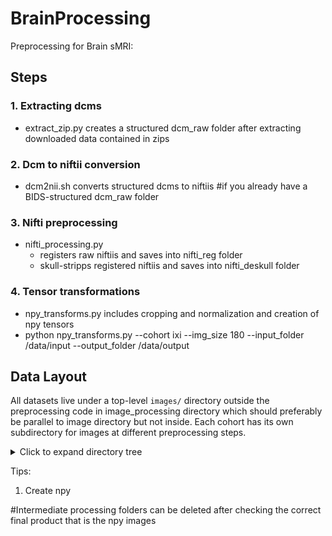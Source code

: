 # BrainProcessing
Preprocessing for Brain sMRI:
## Steps
### 1. Extracting dcms
- extract_zip.py creates a structured dcm_raw folder after extracting downloaded data contained in zips
### 2. Dcm to niftii conversion 
- dcm2nii.sh converts structured dcms to niftiis  #if you already have a BIDS-structured dcm_raw folder 
### 3. Nifti preprocessing 
- nifti_processing.py 
  - registers raw niftiis and saves into nifti_reg folder 
  - skull-stripps registered niftiis and saves into nifti_deskull folder
### 4. Tensor transformations
- npy_transforms.py includes cropping and normalization and creation of npy tensors
- python npy_transforms.py --cohort ixi --img_size 180 --input_folder /data/input --output_folder /data/output
## Data Layout  

All datasets live under a top-level `images/` directory outside the preprocessing code in image_processing directory which should preferably be parallel to image directory but not inside. 
Each cohort has its own subdirectory for images at different preprocessing steps.

<details>
<summary>Click to expand directory tree</summary>

```text
images/
├── {cohort1}/
│   ├── dcm_cmprs/
│   │   ├── batch1.zip
│   │   ├── batch2.zip
│   │   └── ...
│   ├── dcm_raw/
│   │   ├── {eid1}/
│   │   │   ├── xx1.dcm
│   │   │   ├── xx2.dcm
│   │   │   └── ...
│   │   └── {eid2}/
│   ├── nifti_raw/
│   │   ├── {eid1}.nii.gz
│   │   └── ...
│   ├── nifti_reg/
│   │   ├── {eid1}_registered.nii.gz
│   │   └── ...
│   ├── nifti_deskull/
│   │   ├── {eid1}_deskulled.nii.gz
│   │   └── ...
│   ├── npy_{cohort1}180/
│   │   ├── {eid1}.npy
│   │   └── ...
├── {cohort2}/
├── {cohort3}/...
```

</details>

Tips:
1. Create npy

#Intermediate processing folders can be deleted after checking the correct final product that is the npy images
